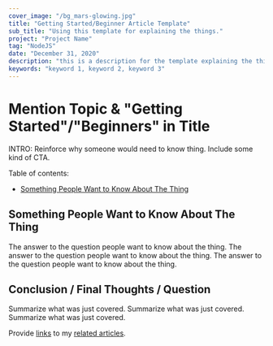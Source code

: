 ```yaml
---
cover_image: "/bg_mars-glowing.jpg"
title: "Getting Started/Beginner Article Template"
sub_title: "Using this template for explaining the things."
project: "Project Name"
tag: "NodeJS"
date: "December 31, 2020"
description: "this is a description for the template explaining the thing."
keywords: "keyword 1, keyword 2, keyword 3"
---
```


# **Mention Topic & \"Getting Started\"/\"Beginners\" in Title**

INTRO: Reinforce why someone would need to know thing. Include some kind of CTA.

Table of contents:

- [Something People Want to Know About The Thing](#something-people-want-to-know-about-the-thing)

## **Something People Want to Know About The Thing**

The answer to the question people want to know about the thing. The answer to the question people want to know about the thing. The answer to the question people want to know about the thing.

## **Conclusion / Final Thoughts / Question**

Summarize what was just covered. Summarize what was just covered. Summarize what was just covered.

Provide [links]() to my [related articles]().
